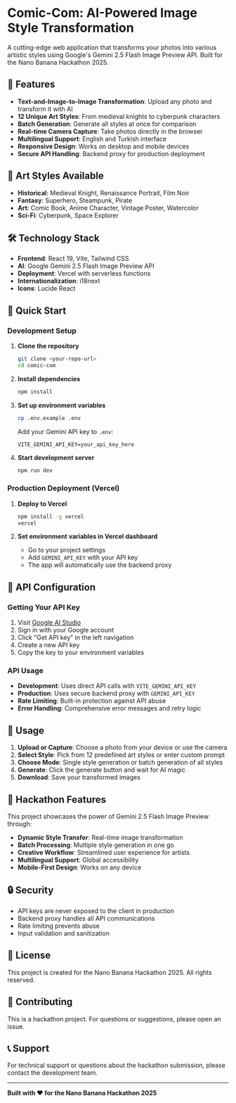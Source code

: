 # Comic-Com: AI-Powered Image Style Transformation

A cutting-edge web application that transforms your photos into various artistic styles using Google's Gemini 2.5 Flash Image Preview API. Built for the Nano Banana Hackathon 2025.

## 🚀 Features

- **Text-and-Image-to-Image Transformation**: Upload any photo and transform it with AI
- **12 Unique Art Styles**: From medieval knights to cyberpunk characters
- **Batch Generation**: Generate all styles at once for comparison
- **Real-time Camera Capture**: Take photos directly in the browser
- **Multilingual Support**: English and Turkish interface
- **Responsive Design**: Works on desktop and mobile devices
- **Secure API Handling**: Backend proxy for production deployment

## 🎨 Art Styles Available

- **Historical**: Medieval Knight, Renaissance Portrait, Film Noir
- **Fantasy**: Superhero, Steampunk, Pirate
- **Art**: Comic Book, Anime Character, Vintage Poster, Watercolor
- **Sci-Fi**: Cyberpunk, Space Explorer

## 🛠️ Technology Stack

- **Frontend**: React 19, Vite, Tailwind CSS
- **AI**: Google Gemini 2.5 Flash Image Preview API
- **Deployment**: Vercel with serverless functions
- **Internationalization**: i18next
- **Icons**: Lucide React

## 🚀 Quick Start

### Development Setup

1. **Clone the repository**
   ```bash
   git clone <your-repo-url>
   cd comic-com
   ```

2. **Install dependencies**
   ```bash
   npm install
   ```

3. **Set up environment variables**
   ```bash
   cp .env.example .env
   ```
   
   Add your Gemini API key to `.env`:
   ```
   VITE_GEMINI_API_KEY=your_api_key_here
   ```

4. **Start development server**
   ```bash
   npm run dev
   ```

### Production Deployment (Vercel)

1. **Deploy to Vercel**
   ```bash
   npm install -g vercel
   vercel
   ```

2. **Set environment variables in Vercel dashboard**
   - Go to your project settings
   - Add `GEMINI_API_KEY` with your API key
   - The app will automatically use the backend proxy

## 🔧 API Configuration

### Getting Your API Key

1. Visit [Google AI Studio](https://ai.studio/banana)
2. Sign in with your Google account
3. Click "Get API key" in the left navigation
4. Create a new API key
5. Copy the key to your environment variables

### API Usage

- **Development**: Uses direct API calls with `VITE_GEMINI_API_KEY`
- **Production**: Uses secure backend proxy with `GEMINI_API_KEY`
- **Rate Limiting**: Built-in protection against API abuse
- **Error Handling**: Comprehensive error messages and retry logic

## 📱 Usage

1. **Upload or Capture**: Choose a photo from your device or use the camera
2. **Select Style**: Pick from 12 predefined art styles or enter custom prompt
3. **Choose Mode**: Single style generation or batch generation of all styles
4. **Generate**: Click the generate button and wait for AI magic
5. **Download**: Save your transformed images

## 🎯 Hackathon Features

This project showcases the power of Gemini 2.5 Flash Image Preview through:

- **Dynamic Style Transfer**: Real-time image transformation
- **Batch Processing**: Multiple style generation in one go
- **Creative Workflow**: Streamlined user experience for artists
- **Multilingual Support**: Global accessibility
- **Mobile-First Design**: Works on any device

## 🔒 Security

- API keys are never exposed to the client in production
- Backend proxy handles all API communications
- Rate limiting prevents abuse
- Input validation and sanitization

## 📄 License

This project is created for the Nano Banana Hackathon 2025. All rights reserved.

## 🤝 Contributing

This is a hackathon project. For questions or suggestions, please open an issue.

## 📞 Support

For technical support or questions about the hackathon submission, please contact the development team.

---

**Built with ❤️ for the Nano Banana Hackathon 2025**